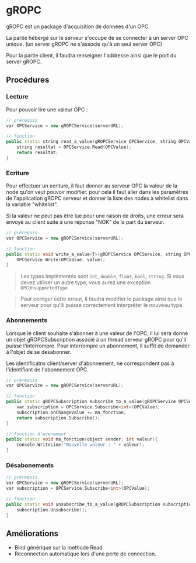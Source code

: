 # gROPC

gROPC est un package d'acquisition de données d'un OPC.

La partie hébergé sur le serveur s'occupe de se connecter à un server OPC unique.
(un server gROPC ne s'associe qu'à un seul server OPC)

Pour la partie client, il faudra renseigner l'addresse ainsi que le port du server gROPC.

## Procédures

### Lecture

Pour pouvoir lire une valeur OPC :

``` C++
// prérequis
var OPCService = new gROPCService(serverURL);

// fonction
public static string read_a_value(gROPCService OPCService, string OPCValue){
    string resultat = OPCService.Read(OPCValue);
    return resultat;
}
```

### Ecriture

Pour effectuer un ecriture, il faut donner au serveur OPC la valeur de la node qu'on veut pouvoir modifier.
pour cela il faut aller dans les paramètres de l'application gROPC serveur et donner la liste des nodes à whitelist dans la variable "whitelist".

Si la valeur ne peut pas être lue pour une raison de droits, une erreur sera envoyé au client suite à une réponse "NOK" de la part du serveur.

``` C++
// prérequis
var OPCService = new gROPCService(serverURL);

// fonction
public static void write_a_value<T>(gROPCService OPCService, string OPCValue, T value){
    OPCService.Write(OPCValue, value);
}
```

> Les types implémentés sont `int`, `double`, `float`, `bool`, `string`. Si vous devez utiliser un autre type, vous aurez une exception `OPCUnsupportedType`

> Pour corriger cette erreur, il faudra modifier le package ainsi que le serveur pour qu'ili puisse correctement interprêter le nouveau type.

### Abonnements

Lorsque le client souhaite s'abonner à une valeur de l'OPC, il lui sera donné un objet gROPCSubscription associé à un thread serveur gROPC pour qu'il puisse l'interrompre.
Pour interrompre un abonnement, il suffit de demander à l'objet de se desabonner.

Les identificatns client/server d'abonnement, ne correspondent pas à l'identifiant de l'abonnement OPC.

```C++
// prérequis
var OPCService = new gROPCService(serverURL);

// fonction
public static gROPCSubscription subscribe_to_a_value(gROPCService OPCService, string OPCValue){
    var subscription = OPCService.Subscribe<int>(OPCValue);
    subscription.onChangeValue += ma_fonction;
    return subscription.Subscribe();
}

// fonction d'evenement
public static void ma_fonction(object sender, int valeur){
    Console.WriteLine("Nouvelle valeur : " + valeur);
}
```

### Désabonements

```C++
// prérequis
var OPCService = new gROPCService(serverURL);
var subscription = OPCService.Subscribe<int>(OPCValue);

// fonction
public static void unsubscribe_to_a_value(gROPCSubscription subscription){
    subscription.Unsubscribe();
}
```

## Améliorations
 - Bind générique sur la methode Read
 - Reconnection automatique lors d'une perte de connection.